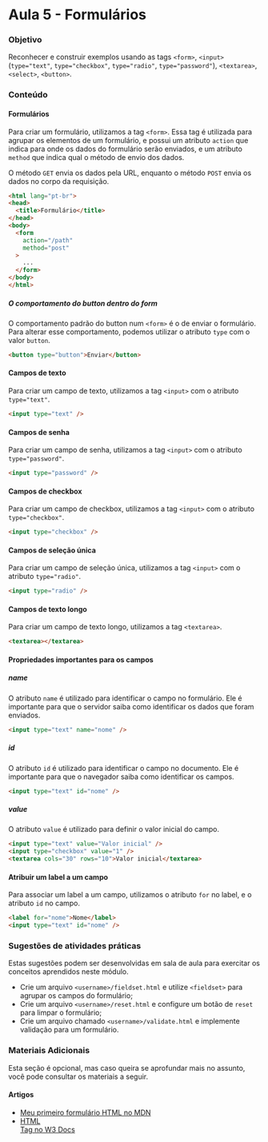 # Aula 5 - Formulários

### Objetivo

Reconhecer e construir exemplos usando as tags `<form>`, `<input>`(`type="text"`, `type="checkbox"`, `type="radio"`,
`type="password"`), `<textarea>`, `<select>`, `<button>`.

### Conteúdo

#### Formulários

Para criar um formulário, utilizamos a tag `<form>`. Essa tag é utilizada para agrupar os elementos de um formulário, e
possui um atributo `action` que indica para onde os dados do formulário serão enviados, e um atributo `method` que
indica qual o método de envio dos dados.

O método `GET` envia os dados pela URL, enquanto o método `POST` envia os dados no corpo da requisição.

```html
<html lang="pt-br">
<head>
  <title>Formulário</title>
</head>
<body>
  <form
    action="/path"
    method="post"
  >
    ...
  </form>
</body>
</html>
```

##### O comportamento do button dentro do form

O comportamento padrão do button num `<form>` é o de enviar o formulário. Para alterar esse comportamento, podemos
utilizar o atributo `type` com o valor `button`.

```html
<button type="button">Enviar</button>
```

#### Campos de texto

Para criar um campo de texto, utilizamos a tag `<input>` com o atributo `type="text"`.

```html
<input type="text" />
```

#### Campos de senha

Para criar um campo de senha, utilizamos a tag `<input>` com o atributo `type="password"`.

```html
<input type="password" />
```

#### Campos de checkbox

Para criar um campo de checkbox, utilizamos a tag `<input>` com o atributo `type="checkbox"`.

```html
<input type="checkbox" />
```

#### Campos de seleção única

Para criar um campo de seleção única, utilizamos a tag `<input>` com o atributo `type="radio"`.

```html
<input type="radio" />
```

#### Campos de texto longo

Para criar um campo de texto longo, utilizamos a tag `<textarea>`.

```html
<textarea></textarea>
```

#### Propriedades importantes para os campos

##### name

O atributo `name` é utilizado para identificar o campo no formulário. Ele é importante para que o servidor saiba como
identificar os dados que foram enviados.

```html
<input type="text" name="nome" />
```

##### id

O atributo `id` é utilizado para identificar o campo no documento. Ele é importante para que o navegador saiba como
identificar os campos.

```html
<input type="text" id="nome" />
```

##### value

O atributo `value` é utilizado para definir o valor inicial do campo.

```html
<input type="text" value="Valor inicial" />
<input type="checkbox" value="1" />
<textarea cols="30" rows="10">Valor inicial</textarea>
```

#### Atribuir um label a um campo

Para associar um label a um campo, utilizamos o atributo `for` no label, e o atributo `id` no campo.

```html
<label for="nome">Nome</label>
<input type="text" id="nome" />
```

### Sugestões de atividades práticas

Estas sugestões podem ser desenvolvidas em sala de aula para exercitar os conceitos aprendidos neste módulo.

- Crie um arquivo `<username>/fieldset.html` e utilize `<fieldset>` para agrupar os campos do formulário;
- Crie um arquivo `<username>/reset.html` e configure um botão de `reset` para limpar o formulário;
- Crie um arquivo chamado `<username>/validate.html` e implemente validação para um formulário.

### Materiais Adicionais

Esta seção é opcional, mas caso queira se aprofundar mais no assunto, você pode consultar os materiais a seguir.

#### Artigos

- [Meu primeiro formulário HTML no MDN](https://developer.mozilla.org/pt-BR/docs/Learn/Forms/Your_first_form)
- [HTML <form> Tag no W3 Docs](https://www.w3docs.com/learn-html/html-form-tag.html)
